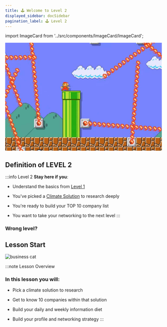```yaml
---
title: 🕹️ Welcome to Level 2
displayed_sidebar: docSidebar
pagination_label: 🕹️ Level 2
---
```

import ImageCard from '../src/components/ImageCard/ImageCard';

![video game pic](../static/img/level-2-mario.jpg)
## Definition of LEVEL 2


:::info Level 2
**Stay here if you**:

- Understand the basics from [Level 1](level-1)

- You've picked a [Climate Solution](#pick-your-climate-solution) to research deeply 

- You're ready to build your TOP 10 company list

- You want to take your networking to the next level
:::

### Wrong level?

<div style={{ display: 'flex', flexWrap: 'wrap'}}>
    <ImageCard
    title="Back to Level 1"
    description="You need to explore climate solutions"
    imageUrl="/img/level-1-mario.jpg"
    linkUrl="/level-1"
    />
    <ImageCard
    title="Back to Level 0"
    description="You still need the basics"
    imageUrl="/img/climate-tech-level-0-mario.jpg"
    linkUrl="/level-0"
    />
</div>

## Lesson Start

![business cat](/img/business-cat.jpg)

:::note Lesson Overview
### In this lesson you will:
- Pick a climate solution to research

- Get to know 10 companies within that solution

- Build your daily and weekly information diet

- Build your profile and networking strategy
:::